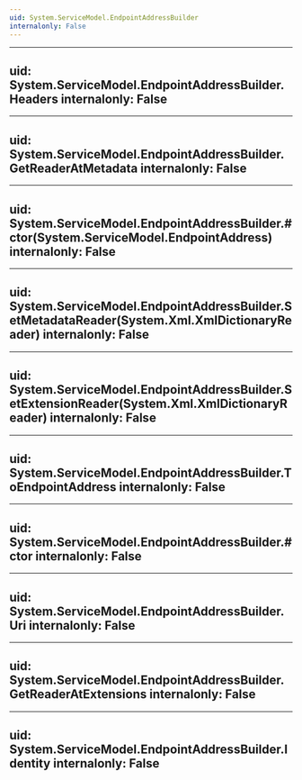 ```yaml
---
uid: System.ServiceModel.EndpointAddressBuilder
internalonly: False
---
```


---
uid: System.ServiceModel.EndpointAddressBuilder.Headers
internalonly: False
---

---
uid: System.ServiceModel.EndpointAddressBuilder.GetReaderAtMetadata
internalonly: False
---

---
uid: System.ServiceModel.EndpointAddressBuilder.#ctor(System.ServiceModel.EndpointAddress)
internalonly: False
---

---
uid: System.ServiceModel.EndpointAddressBuilder.SetMetadataReader(System.Xml.XmlDictionaryReader)
internalonly: False
---

---
uid: System.ServiceModel.EndpointAddressBuilder.SetExtensionReader(System.Xml.XmlDictionaryReader)
internalonly: False
---

---
uid: System.ServiceModel.EndpointAddressBuilder.ToEndpointAddress
internalonly: False
---

---
uid: System.ServiceModel.EndpointAddressBuilder.#ctor
internalonly: False
---

---
uid: System.ServiceModel.EndpointAddressBuilder.Uri
internalonly: False
---

---
uid: System.ServiceModel.EndpointAddressBuilder.GetReaderAtExtensions
internalonly: False
---

---
uid: System.ServiceModel.EndpointAddressBuilder.Identity
internalonly: False
---
